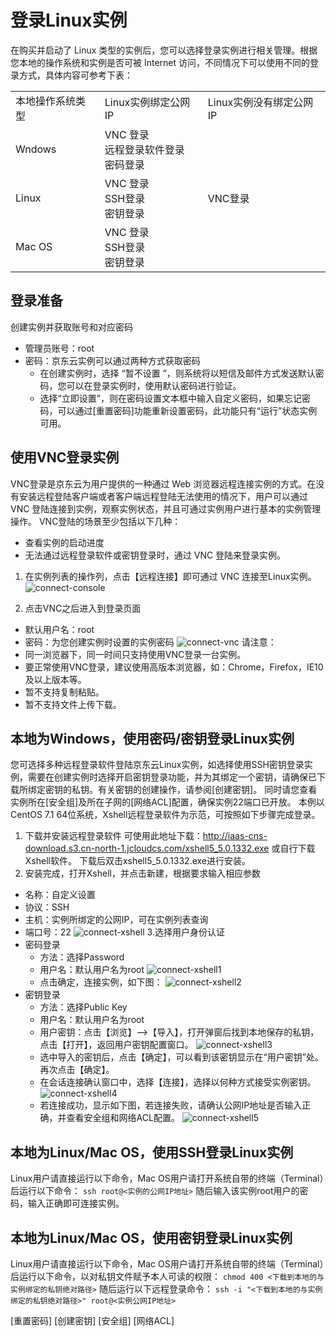 # 登录Linux实例
在购买并启动了 Linux 类型的实例后，您可以选择登录实例进行相关管理。根据您本地的操作系统和实例是否可被 Internet 访问，不同情况下可以使用不同的登录方式，具体内容可参考下表：
<table>
   <tr>
      <td> 本地操作系统类型 </td>
      <td> Linux实例绑定公网IP  </td>
      <td> Linux实例没有绑定公网IP </td>
   </tr>
   <tr>
      <td> Wndows </td>
      <td> VNC 登录<br>远程登录软件登录<br>密码登录  </td>
      <td rowspan="3"> VNC登录 </td>
   </tr>
   <tr>     
      <td> Linux </td>
      <td>VNC 登录<br>SSH登录<br>密钥登录   </td>
   </tr>
   <tr>  
      <td> Mac OS    </td>
      <td> VNC 登录<br>SSH登录<br>密钥登录 </td>
   </tr>
</table>

## 登录准备
创建实例并获取账号和对应密码
* 管理员账号：root
* 密码：京东云实例可以通过两种方式获取密码
  *  在创建实例时，选择 “暂不设置 ”，则系统将以短信及邮件方式发送默认密码，您可以在登录实例时，使用默认密码进行验证。
  *  选择“立即设置”，则在密码设置文本框中输入自定义密码，如果忘记密码，可以通过[重置密码]功能重新设置密码，此功能只有“运行”状态实例可用。

## 使用VNC登录实例
VNC登录是京东云为用户提供的一种通过 Web 浏览器远程连接实例的方式。在没有安装远程登陆客户端或者客户端远程登陆无法使用的情况下，用户可以通过 VNC 登陆连接到实例，观察实例状态，并且可通过实例用户进行基本的实例管理操作。
VNC登陆的场景至少包括以下几种：
* 查看实例的启动进度
* 无法通过远程登录软件或密钥登录时，通过 VNC 登陆来登录实例。
1. 在实例列表的操作列，点击【远程连接】即可通过 VNC 连接至Linux实例。
![connect-console][1]

2. 点击VNC之后进入到登录页面
* 默认用户名：root        
* 密码：为您创建实例时设置的实例密码 
![connect-vnc][2]
请注意：
* 同一浏览器下，同一时间只支持使用VNC登录一台实例。
* 要正常使用VNC登录，建议使用高版本浏览器，如：Chrome，Firefox，IE10及以上版本等。
* 暂不支持复制粘贴。
* 暂不支持文件上传下载。

## 本地为Windows，使用密码/密钥登录Linux实例
您可选择多种远程登录软件登陆京东云Linux实例，如选择使用SSH密钥登录实例，需要在创建实例时选择开启密钥登录功能，并为其绑定一个密钥，请确保已下载所绑定密钥的私钥。有关密钥的创建操作，请参阅[创建密钥]。
同时请您查看实例所在[安全组]及所在子网的[网络ACL]配置，确保实例22端口已开放。
本例以 CentOS 7.1 64位系统，Xshell远程登录软件为示范，可按照如下步骤完成登录。
1. 下载并安装远程登录软件
    可使用此地址下载：http://iaas-cns-download.s3.cn-north-1.jcloudcs.com/xshell5_5.0.1332.exe 或自行下载Xshell软件。
    下载后双击xshell5_5.0.1332.exe进行安装。
2. 安装完成，打开Xshell，并点击新建，根据要求输入相应参数
* 名称：自定义设置
* 协议：SSH
* 主机：实例所绑定的公网IP，可在实例列表查询
* 端口号：22
![connect-xshell][3]
3.选择用户身份认证
* 密码登录
  * 方法：选择Password
  * 用户名：默认用户名为root
![connect-xshell1][4]
  * 点击确定，连接实例，如下图：
![connect-xshell2][5]
* 密钥登录
  *  方法：选择Public Key
  *  用户名：默认用户名为root
  *  用户密钥：点击【浏览】-->【导入】，打开弹窗后找到本地保存的私钥，点击【打开】，返回用户密钥配置窗口。
![connect-xshell3][6] 
  * 选中导入的密钥后，点击【确定】，可以看到该密钥显示在“用户密钥”处。再次点击【确定】。
  * 在会话连接确认窗口中，选择【连接】，选择以何种方式接受实例密钥。
![connect-xshell4][7]
  * 若连接成功，显示如下图，若连接失败，请确认公网IP地址是否输入正确，并查看安全组和网络ACL配置。
![connect-xshell5][8]

## 本地为Linux/Mac OS，使用SSH登录Linux实例
Linux用户请直接运行以下命令，Mac OS用户请打开系统自带的终端（Terminal）后运行以下命令：
`ssh root@<实例的公网IP地址>`
随后输入该实例root用户的密码，输入正确即可连接实例。

## 本地为Linux/Mac OS，使用密钥登录Linux实例
Linux用户请直接运行以下命令，Mac OS用户请打开系统自带的终端（Terminal）后运行以下命令，以对私钥文件赋予本人可读的权限：
` chmod 400 <下载到本地的与实例绑定的私钥绝对路径> `
随后运行以下远程登录命令：
`ssh -i "<下载到本地的与实例绑定的私钥绝对路径>" root@<实例公网IP地址>`


[重置密码]
[创建密钥]
[安全组]
[网络ACL]


  [1]: ./images/Getting-Start-Linux-Connect-console.png "Getting-Start-Linux-Connect-console.png"
  [2]: ./images/Getting-Start-Linux-Connect-vnc.png "Getting-Start-Linux-Connect-vnc.png"
  [3]: ./images/Getting-Start-Linux-Connect-linux-xshell.png "Getting-Start-Linux-Connect-linux-xshell.png"
  [4]: ./images/Getting-Start-Linux-Connect-linux-xshell1.png "Getting-Start-Linux-Connect-linux-xshell1.png"
  [5]: ./images/Getting-Start-Linux-Connect-linux-xshell2.png "Getting-Start-Linux-Connect-linux-xshell2.png"
  [6]: ./images/Getting-Start-Linux-Connect-linux-xshell3.png "Getting-Start-Linux-Connect-linux-xshell3.png"
  [7]: ./images/Getting-Start-Linux-Connect-linux-xshell4.png "Getting-Start-Linux-Connect-linux-xshell4.png"
  [8]: ./images/Getting-Start-Linux-Connect-linux-xshell5.png "Getting-Start-Linux-Connect-linux-xshell5.png"